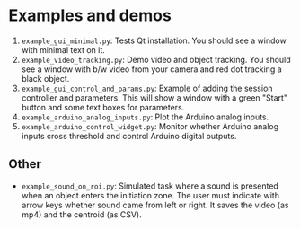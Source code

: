 # Examples and demos

1. `example_gui_minimal.py`: Tests Qt installation. You should see a window with minimal text on it.
2. `example_video_tracking.py`: Demo video and object tracking. You should see a window with b/w video from your camera and red dot tracking a black object.
3. `example_gui_control_and_params.py`: Example of adding the session controller and parameters. This will show a window with a green "Start" button and some text boxes for parameters.
4. `example_arduino_analog_inputs.py`: Plot the Arduino analog inputs.
5. `example_arduino_control_widget.py`: Monitor whether Arduino analog inputs cross threshold and control Arduino digital outputs.

## Other
* `example_sound_on_roi.py`: Simulated task where a sound is presented when an object enters the initiation zone. The user must indicate with arrow keys whether sound came from left or right. It saves the video (as mp4) and the centroid (as CSV).

